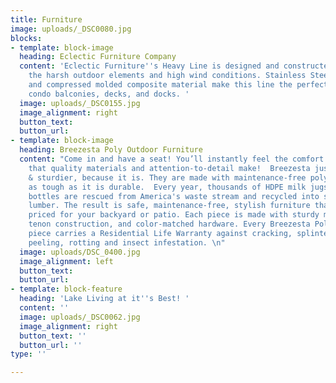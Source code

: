 ```yaml
---
title: Furniture
image: uploads/_DSC0080.jpg
blocks:
- template: block-image
  heading: Eclectic Furniture Company
  content: 'Eclectic Furniture''s Heavy Line is designed and constructed to withstand
    the harsh outdoor elements and high wind conditions. Stainless Steel fasteners
    and compressed molded composite material make this line the perfect choice for
    condo balconies, decks, and docks. '
  image: uploads/_DSC0155.jpg
  image_alignment: right
  button_text: 
  button_url: 
- template: block-image
  heading: Breezesta Poly Outdoor Furniture
  content: "Come in and have a seat! You’ll instantly feel the comfort difference
    that quality materials and attention-to-detail make!  Breezesta just feels stronger
    & sturdier, because it is. They are made with maintenance-free poly lumber is
    as tough as it is durable.  Every year, thousands of HDPE milk jugs and water
    bottles are rescued from America's waste stream and recycled into sturdy poly
    lumber. The result is safe, maintenance-free, stylish furniture that is affordably
    priced for your backyard or patio. Each piece is made with sturdy mortise and
    tenon construction, and color-matched hardware. Every Breezesta Poly Outdoor Furniture
    piece carries a Residential Life Warranty against cracking, splintering, chipping,
    peeling, rotting and insect infestation. \n"
  image: uploads/DSC_0400.jpg
  image_alignment: left
  button_text: 
  button_url: 
- template: block-feature
  heading: 'Lake Living at it''s Best! '
  content: ''
  image: uploads/_DSC0062.jpg
  image_alignment: right
  button_text: ''
  button_url: ''
type: ''

---
```

